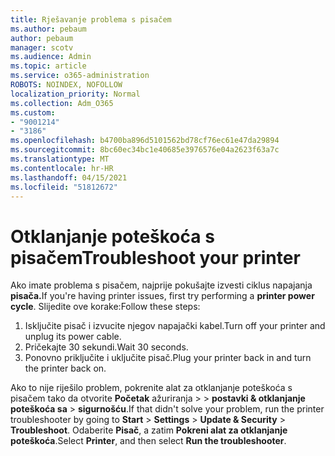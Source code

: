 ```yaml
---
title: Rješavanje problema s pisačem
ms.author: pebaum
author: pebaum
manager: scotv
ms.audience: Admin
ms.topic: article
ms.service: o365-administration
ROBOTS: NOINDEX, NOFOLLOW
localization_priority: Normal
ms.collection: Adm_O365
ms.custom:
- "9001214"
- "3186"
ms.openlocfilehash: b4700ba896d5101562bd78cf76ec61e47da29894
ms.sourcegitcommit: 8bc60ec34bc1e40685e3976576e04a2623f63a7c
ms.translationtype: MT
ms.contentlocale: hr-HR
ms.lasthandoff: 04/15/2021
ms.locfileid: "51812672"
---
```

# <a name="troubleshoot-your-printer"></a><span data-ttu-id="8d8ce-102">Otklanjanje poteškoća s pisačem</span><span class="sxs-lookup"><span data-stu-id="8d8ce-102">Troubleshoot your printer</span></span>

<span data-ttu-id="8d8ce-103">Ako imate problema s pisačem, najprije pokušajte izvesti ciklus napajanja **pisača.**</span><span class="sxs-lookup"><span data-stu-id="8d8ce-103">If you're having printer issues, first try performing a **printer power cycle**.</span></span> <span data-ttu-id="8d8ce-104">Slijedite ove korake:</span><span class="sxs-lookup"><span data-stu-id="8d8ce-104">Follow these steps:</span></span>

1. <span data-ttu-id="8d8ce-105">Isključite pisač i izvucite njegov napajački kabel.</span><span class="sxs-lookup"><span data-stu-id="8d8ce-105">Turn off your printer and unplug its power cable.</span></span>
2. <span data-ttu-id="8d8ce-106">Pričekajte 30 sekundi.</span><span class="sxs-lookup"><span data-stu-id="8d8ce-106">Wait 30 seconds.</span></span>
3. <span data-ttu-id="8d8ce-107">Ponovno priključite i uključite pisač.</span><span class="sxs-lookup"><span data-stu-id="8d8ce-107">Plug your printer back in and turn the printer back on.</span></span>

<span data-ttu-id="8d8ce-108">Ako to nije riješilo problem, pokrenite alat za otklanjanje poteškoća s pisačem tako da otvorite **Početak** ažuriranja  >    >  **postavki & otklanjanje poteškoća sa**  >  **sigurnošću**.</span><span class="sxs-lookup"><span data-stu-id="8d8ce-108">If that didn't solve your problem, run the printer troubleshooter by going to **Start** > **Settings** > **Update & Security** > **Troubleshoot**.</span></span> <span data-ttu-id="8d8ce-109">Odaberite **Pisač**, a zatim **Pokreni alat za otklanjanje poteškoća**.</span><span class="sxs-lookup"><span data-stu-id="8d8ce-109">Select **Printer**, and then select **Run the troubleshooter**.</span></span>